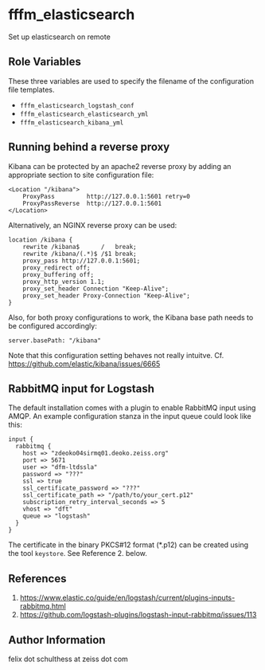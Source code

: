 fffm_elasticsearch
==================

Set up elasticsearch on remote

Role Variables
--------------

These three variables are used to specify the filename of the configuration file templates.

- ``fffm_elasticsearch_logstash_conf``
- ``fffm_elasticsearch_elasticsearch_yml``
- ``fffm_elasticsearch_kibana_yml``

Running behind a reverse proxy
------------------------------

Kibana can be protected by an apache2 reverse proxy by adding an appropriate section to site configuration file:

```
<Location "/kibana">
    ProxyPass         http://127.0.0.1:5601 retry=0
    ProxyPassReverse  http://127.0.0.1:5601
</Location>
```

Alternatively, an NGINX reverse proxy can be used:

```
location /kibana {
    rewrite /kibana$      /   break;
    rewrite /kibana/(.*)$ /$1 break;
    proxy_pass http://127.0.0.1:5601;
    proxy_redirect off;
    proxy_buffering off;
    proxy_http_version 1.1;
    proxy_set_header Connection "Keep-Alive";
    proxy_set_header Proxy-Connection "Keep-Alive";
}
```

Also, for both proxy configurations to work, the Kibana base path needs to be configured accordingly:

```
server.basePath: "/kibana"
```

Note that this configuration setting behaves not really intuitve. Cf. https://github.com/elastic/kibana/issues/6665

RabbitMQ input for Logstash
---------------------------

The default installation comes with a plugin to enable RabbitMQ input using AMQP. An example configuration stanza in the input queue could look like this:

```
input {
  rabbitmq {
    host => "zdeoko04sirmq01.deoko.zeiss.org"
    port => 5671
    user => "dfm-ltdssla"
    password => "???"
    ssl => true
    ssl_certificate_password => "???"
    ssl_certificate_path => "/path/to/your_cert.p12"
    subscription_retry_interval_seconds => 5
    vhost => "dft"
    queue => "logstash"
  }
}
```

The certificate in the binary PKCS#12 format (*.p12) can be created using the tool ``keystore``. See Reference 2. below.

References
----------

1. https://www.elastic.co/guide/en/logstash/current/plugins-inputs-rabbitmq.html
2. https://github.com/logstash-plugins/logstash-input-rabbitmq/issues/113

Author Information
------------------

felix dot schulthess at zeiss dot com
